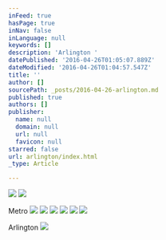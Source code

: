 ```yaml
---
inFeed: true
hasPage: true
inNav: false
inLanguage: null
keywords: []
description: 'Arlington '
datePublished: '2016-04-26T01:05:07.889Z'
dateModified: '2016-04-26T01:04:57.547Z'
title: ''
author: []
sourcePath: _posts/2016-04-26-arlington.md
published: true
authors: []
publisher:
  name: null
  domain: null
  url: null
  favicon: null
starred: false
url: arlington/index.html
_type: Article

---
```

![](https://the-grid-user-content.s3-us-west-2.amazonaws.com/a20d26b5-732d-46d3-85ff-bd9117dae21c.jpg)
![](https://the-grid-user-content.s3-us-west-2.amazonaws.com/a980b467-c63a-49ce-8a7f-563a46f1a589.jpg)

Metro
![](https://the-grid-user-content.s3-us-west-2.amazonaws.com/edda8a35-f75a-4f30-97b8-ac6d75c692ba.jpg)
![](https://the-grid-user-content.s3-us-west-2.amazonaws.com/938bd833-76ef-468e-9850-40a0b2a9b05b.jpg)
![](https://the-grid-user-content.s3-us-west-2.amazonaws.com/2b0a7ec1-a817-459e-bd9a-26d5a99f086b.jpg)
![](https://the-grid-user-content.s3-us-west-2.amazonaws.com/e9362fbe-a185-4db9-a777-143d07b29348.jpg)
![](https://the-grid-user-content.s3-us-west-2.amazonaws.com/98315fe7-7ef6-4aeb-872c-650e459a5958.jpg)
![](https://the-grid-user-content.s3-us-west-2.amazonaws.com/da0e44a0-eef1-47a5-9b9a-435b8c819caf.jpg)

Arlington ![](https://the-grid-user-content.s3-us-west-2.amazonaws.com/b8145ff3-db2c-43ea-8630-4c6dfc80ddb8.jpg)